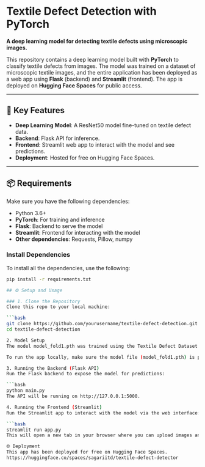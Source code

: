 # Textile Defect Detection with PyTorch

**A deep learning model for detecting textile defects using microscopic images.**

This repository contains a deep learning model built with **PyTorch** to classify textile defects from images. The model was trained on a dataset of microscopic textile images, and the entire application has been deployed as a web app using **Flask** (backend) and **Streamlit** (frontend). The app is deployed on **Hugging Face Spaces** for public access.

---

## 🎯 Key Features

- **Deep Learning Model**: A ResNet50 model fine-tuned on textile defect data.
- **Backend**: Flask API for inference.
- **Frontend**: Streamlit web app to interact with the model and see predictions.
- **Deployment**: Hosted for free on Hugging Face Spaces.

---

## 📦 Requirements

Make sure you have the following dependencies:

- Python 3.6+
- **PyTorch**: For training and inference
- **Flask**: Backend to serve the model
- **Streamlit**: Frontend for interacting with the model
- **Other dependencies**: Requests, Pillow, numpy

### Install Dependencies
To install all the dependencies, use the following:

```bash
pip install -r requirements.txt

## ⚙️ Setup and Usage

### 1. Clone the Repository
Clone this repo to your local machine:

```bash
git clone https://github.com/yourusername/textile-defect-detection.git
cd textile-defect-detection

2. Model Setup
The model model_fold1.pth was trained using the Textile Defect Dataset from Kaggle.

To run the app locally, make sure the model file (model_fold1.pth) is present in the root directory.

3. Running the Backend (Flask API)
Run the Flask backend to expose the model for predictions:

```bash
python main.py
The API will be running on http://127.0.0.1:5000.

4. Running the Frontend (Streamlit)
Run the Streamlit app to interact with the model via the web interface:

```bash
streamlit run app.py
This will open a new tab in your browser where you can upload images and see predictions.

🌐 Deployment
This app has been deployed for free on Hugging Face Spaces.
https://huggingface.co/spaces/sagariitd/textile-defect-detector





